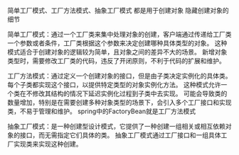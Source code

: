 简单工厂模式、工厂方法模式、抽象工厂模式
都是用于创建对象  隐藏创建对象的细节

简单工厂模式：通过一个工厂类来集中处理对象的创建，客户端通过传递给工厂类一个参数或者条件，工厂类根据这个参数来决定创建哪种具体类型的对象。
            这种模式适合于创建对象的逻辑较为简单，且对象之间的差异不大的场景。
            新增对象类型时，需要修改工厂类的代码，违反了开闭原则，不利于代码的扩展和维护。

工厂方法模式：通过定义一个创建对象的接口，但是由子类决定实例化的具体类。每个子类都实现这个接口，以提供特定类型的对象实例化方法。
            这种模式允许一个类在不修改其结构的情况下延迟实例化过程到子类中去实现。
            可能会导致类的数量增加，特别是在需要创建多种对象类型的场景下，会引入多个工厂接口和实现类，不易于管理和维护。
            spring中的FactoryBean就是工厂方法模式  

抽象工厂模式：是一种创建型设计模式，它提供了一种创建一组相关或相互依赖对象的接口，而无需指定它们具体的类。
            抽象工厂模式通过工厂接口和一组具体工厂实现类来实现这种创建。

